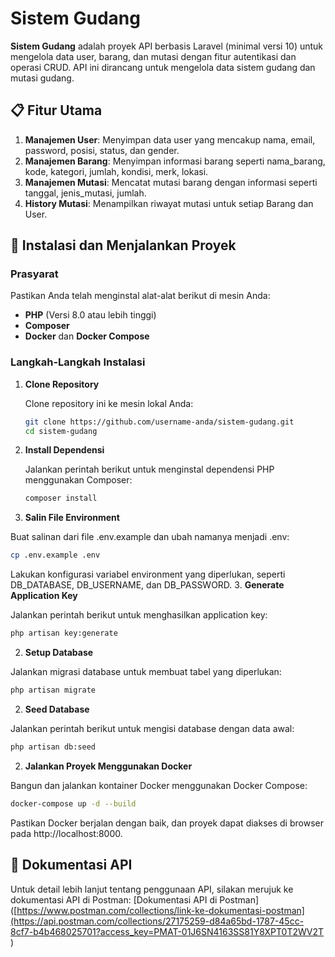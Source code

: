 # Sistem Gudang

**Sistem Gudang** adalah proyek API berbasis Laravel (minimal versi 10) untuk mengelola data user, barang, dan mutasi dengan fitur autentikasi dan operasi CRUD. API ini dirancang untuk mengelola data sistem gudang dan mutasi gudang.

## 📋 Fitur Utama

1. **Manajemen User**: Menyimpan data user yang mencakup nama, email, password, posisi, status, dan gender.
2. **Manajemen Barang**: Menyimpan informasi barang seperti nama_barang, kode, kategori, jumlah, kondisi, merk, lokasi.
3. **Manajemen Mutasi**: Mencatat mutasi barang dengan informasi seperti tanggal, jenis_mutasi, jumlah.
7. **History Mutasi**: Menampilkan riwayat mutasi untuk setiap Barang dan User.

## 🚀 Instalasi dan Menjalankan Proyek

### Prasyarat

Pastikan Anda telah menginstal alat-alat berikut di mesin Anda:

- **PHP** (Versi 8.0 atau lebih tinggi)
- **Composer**
- **Docker** dan **Docker Compose**

### Langkah-Langkah Instalasi

1. **Clone Repository**

   Clone repository ini ke mesin lokal Anda:

   ```bash
   git clone https://github.com/username-anda/sistem-gudang.git
   cd sistem-gudang
   ```
2. **Install Dependensi**

   Jalankan perintah berikut untuk menginstal dependensi PHP menggunakan Composer:

   ```bash
   composer install
   ```
2. **Salin File Environment**

  Buat salinan dari file .env.example dan ubah namanya menjadi .env:

   ```bash
   cp .env.example .env
   ```
Lakukan konfigurasi variabel environment yang diperlukan, seperti DB_DATABASE, DB_USERNAME, dan DB_PASSWORD.
3. **Generate Application Key**

  Jalankan perintah berikut untuk menghasilkan application key:

   ```bash
   php artisan key:generate
   ```

2. **Setup Database**

  Jalankan migrasi database untuk membuat tabel yang diperlukan:

   ```bash
   php artisan migrate
   ```
2. **Seed Database**

  Jalankan perintah berikut untuk mengisi database dengan data awal:

   ```bash
   php artisan db:seed
   ```
2. **Jalankan Proyek Menggunakan Docker**

  Bangun dan jalankan kontainer Docker menggunakan Docker Compose:

   ```bash
   docker-compose up -d --build
   ```
Pastikan Docker berjalan dengan baik, dan proyek dapat diakses di browser pada http://localhost:8000.

## 📜 Dokumentasi API

Untuk detail lebih lanjut tentang penggunaan API, silakan merujuk ke dokumentasi API di Postman: 
[Dokumentasi API di Postman]([https://www.postman.com/collections/link-ke-dokumentasi-postman](https://api.postman.com/collections/27175259-d84a65bd-1787-45cc-8cf7-b4b468025701?access_key=PMAT-01J6SN4163SS81Y8XPT0T2WV2T )
